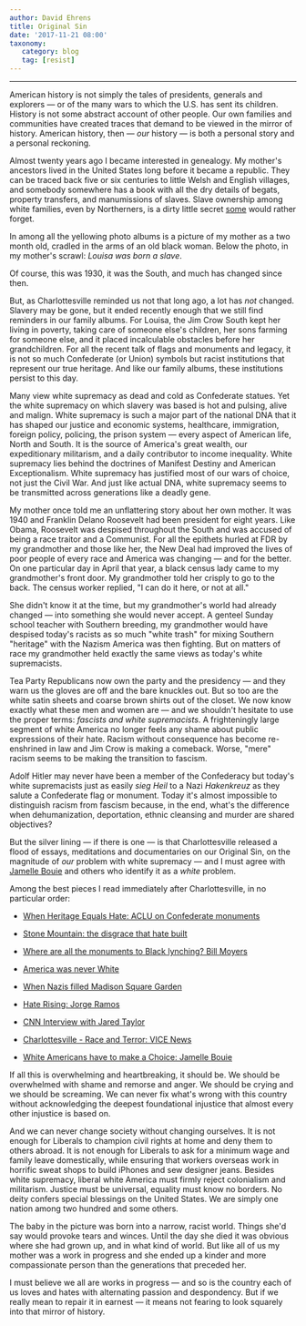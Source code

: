 ```yaml
---
author: David Ehrens
title: Original Sin
date: '2017-11-21 08:00'
taxonomy:
   category: blog
   tag: [resist]
---
```

---
American history is not simply the tales of presidents, generals and explorers — or of the many wars to which the U.S. has sent its children. History is not some abstract account of other people. Our own families and communities have created traces that demand to be viewed in the mirror of history. American history, then — *our* history — is both a personal story and a personal reckoning.

Almost twenty years ago I became interested in genealogy. My mother's ancestors lived in the United States long before it became a republic. They can be traced back five or six centuries to little Welsh and English villages, and somebody somewhere has a book with all the dry details of begats, property transfers, and manumissions of slaves. Slave ownership among white families, even by Northerners, is a dirty little secret [some](https://www.washingtonpost.com/news/morning-mix/wp/2015/06/25/after-omitting-details-of-ben-afflecks-slave-owning-ancestor-finding-your-roots-is-suspended-by-pbs/) would rather forget.

In among all the yellowing photo albums is a picture of my mother as a two month old, cradled in the arms of an old black woman. Below the photo, in my mother's scrawl: *Louisa was born a slave*.

Of course, this was 1930, it was the South, and much has changed since then.

But, as Charlottesville reminded us not that long ago, a lot has *not* changed. Slavery may be gone, but it ended recently enough that we still find reminders in our family albums. For Louisa, the Jim Crow South kept her living in poverty, taking care of someone else's children, her sons farming for someone else, and it placed incalculable obstacles before her grandchildren. For all the recent talk of flags and monuments and legacy, it is not so much Confederate (or Union) symbols but racist institutions that represent our true heritage. And like our family albums, these institutions persist to this day.

Many view white supremacy as dead and cold as Confederate statues. Yet the white supremacy on which slavery was based is hot and pulsing, alive and malign. White supremacy is such a major part of the national DNA that it has shaped our justice and economic systems, healthcare, immigration, foreign policy, policing, the prison system — every aspect of American life, North and South. It is the source of America's great wealth, our expeditionary militarism, and a daily contributor to income inequality. White supremacy lies behind the doctrines of Manifest Destiny and American Exceptionalism. White supremacy has justified most of our wars of choice, not just the Civil War. And just like actual DNA, white supremacy seems to be transmitted across generations like a deadly gene.

My mother once told me an unflattering story about her own mother. It was 1940 and Franklin Delano Roosevelt had been president for eight years. Like Obama, Roosevelt was despised throughout the South and was accused of being a race traitor and a Communist. For all the epithets hurled at FDR by my grandmother and those like her, the New Deal had improved the lives of poor people of every race and America was changing — and for the better. On one particular day in April that year, a black census lady came to my grandmother's front door. My grandmother told her crisply to go to the back. The census worker replied, "I can do it here, or not at all."

She didn't know it at the time, but my grandmother's world had already changed — into something she would never accept. A genteel Sunday school teacher with Southern breeding, my grandmother would have despised today's racists as so much "white trash" for mixing Southern "heritage" with the Nazism America was then fighting. But on matters of race my grandmother held exactly the same views as today's white supremacists.

Tea Party Republicans now own the party and the presidency — and they warn us the gloves are off and the bare knuckles out. But so too are the white satin sheets and coarse brown shirts out of the closet. We now know exactly what these men and women are — and we shouldn't hesitate to use the proper terms: *fascists and white supremacists*. A frighteningly large segment of white America no longer feels any shame about public expressions of their hate. Racism without consequence has become re-enshrined in law and Jim Crow is making a comeback. Worse, "mere" racism seems to be making the transition to fascism.

Adolf Hitler may never have been a member of the Confederacy but today's white supremacists just as easily *sieg Heil* to a Nazi *Hakenkreuz* as they salute a Confederate flag or monument. Today it's almost impossible to distinguish racism from fascism because, in the end, what's the difference when dehumanization, deportation, ethnic cleansing and murder are shared objectives?

But the silver lining — if there is one — is that Charlottesville released a flood of essays, meditations and documentaries on our Original Sin, on the magnitude of *our* problem with white supremacy — and I must agree with [Jamelle Bouie](http://www.slate.com/articles/news_and_politics/politics/2017/08/white_americans_can_end_the_fight_over_confederate_monuments.html) and others who identify it as a *white* problem.

Among the best pieces I read immediately after Charlottesville, in no particular order:

-   [When Heritage Equals Hate: ACLU on Confederate monuments](https://www.youtube.com/watch?v=QOPGpE-sXh0)

-   [Stone Mountain: the disgrace that hate built](http://www.georgiaencyclopedia.org/articles/geography-environment/stone-mountain)

-   [Where are all the monuments to Black lynching? Bill Moyers](http://billmoyers.com/story/4000-black-people-lynched-south-monuments/)

-   [America was never White](http://historynewsnetwork.org/article/166734)

-   [When Nazis filled Madison Square Garden](http://www.politico.com/magazine/story/2017/08/23/nazi-german-american-bund-rally-madison-square-garden-215522)

-   [Hate Rising: Jorge Ramos](https://fusion.net/video/364883/hate-rising-racism-in-america/)

-   [CNN Interview with Jared Taylor](https://www.youtube.com/watch?v=Ol6GA4dMZw4)

-   [Charlottesville - Race and Terror: VICE News](https://www.youtube.com/watch?v=RIrcB1sAN8I)

-   [White Americans have to make a Choice: Jamelle Bouie](http://www.slate.com/articles/news_and_politics/politics/2017/08/white_americans_can_end_the_fight_over_confederate_monuments.html)

If all this is overwhelming and heartbreaking, it should be. We should be overwhelmed with shame and remorse and anger. We should be crying and we should be screaming. We can never fix what's wrong with this country without acknowledging the deepest foundational injustice that almost every other injustice is based on.

And we can never change society without changing ourselves. It is not enough for Liberals to champion civil rights at home and deny them to others abroad. It is not enough for Liberals to ask for a minimum wage and family leave domestically, while ensuring that workers overseas work in horrific sweat shops to build iPhones and sew designer jeans. Besides white supremacy, liberal white America must firmly reject colonialism and militarism. Justice must be universal, equality must know no borders. No deity confers special blessings on the United States. We are simply one nation among two hundred and some others.

The baby in the picture was born into a narrow, racist world. Things she'd say would provoke tears and winces. Until the day she died it was obvious where she had grown up, and in what kind of world. But like all of us my mother was a work in progress and she ended up a kinder and more compassionate person than the generations that preceded her.

I must believe we all are works in progress — and so is the country each of us loves and hates with alternating passion and despondency. But if we really mean to repair it in earnest — it means not fearing to look squarely into that mirror of history.

